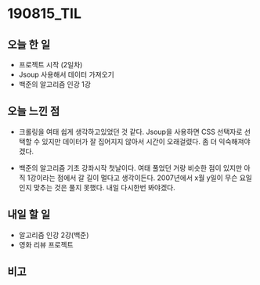 # 190815_TIL
## 오늘 한 일
- 프로젝트 시작 (2일차)
- Jsoup 사용해서 데이터 가져오기
- 백준의 알고리즘 인강 1강

##

## 오늘 느낀 점
- 크롤링을 여태 쉽게 생각하고있었던 것 같다. Jsoup을 사용하면 CSS 선택자로 선택할 수 있지만 데이터가 잘 집어지지 않아서 시간이 오래걸렸다. 좀 더 익숙해져야겠다.

- 백준의 알고리즘 기초 강좌시작 첫날이다. 여태 풀었던 거랑 비슷한 점이 있지만 아직 1강이라는 점에서 갈 길이 멀다고 생각이든다. 2007년에서 x월 y일이 무슨 요일인지 맞추는 것은 풀지 못했다. 내일 다시한번 봐야겠다.

## 내일 할 일
- 알고리즘 인강 2강(백준) 
- 영화 리뷰 프로젝트
##

## 비고